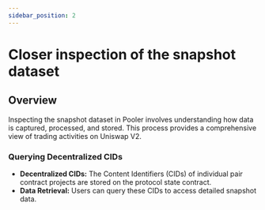 ```yaml
---
sidebar_position: 2
---
```


# Closer inspection of the snapshot dataset


## Overview

Inspecting the snapshot dataset in Pooler involves understanding how data is captured, processed, and stored. This process provides a comprehensive view of trading activities on Uniswap V2.

### Querying Decentralized CIDs

-   **Decentralized CIDs:** The Content Identifiers (CIDs) of individual pair contract projects are stored on the protocol state contract.
-   **Data Retrieval:** Users can query these CIDs to access detailed snapshot data.